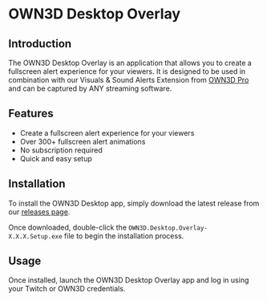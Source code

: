 # OWN3D Desktop Overlay

## Introduction

The OWN3D Desktop Overlay is an application that allows you to create a fullscreen alert experience for your viewers.
It is designed to be used in combination with our Visuals & Sound Alerts Extension
from [OWN3D Pro](https://www.own3d.tv/en/pro/) and can be captured by ANY streaming software.

## Features

- Create a fullscreen alert experience for your viewers
- Over 300+ fullscreen alert animations
- No subscription required
- Quick and easy setup

## Installation

To install the OWN3D Desktop app, simply download the latest release from our [releases page](https://github.com/own3d/desktop-overlay/releases/latest).

Once downloaded, double-click the `OWN3D.Desktop.Overlay-X.X.X.Setup.exe` file to begin the installation process.

## Usage

Once installed, launch the OWN3D Desktop Overlay app and log in using your Twitch or OWN3D credentials.

